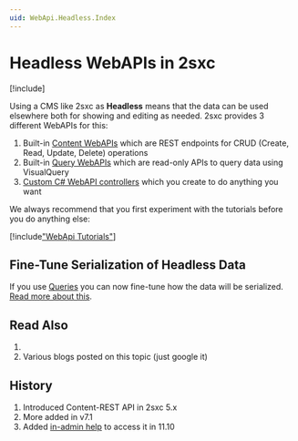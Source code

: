 ```yaml
---
uid: WebApi.Headless.Index
---
```


# Headless WebAPIs in 2sxc

[!include[](~/basics/stack/_shared-float-summary.md)]
<style>
  .context-box-summary .process-headless { visibility: visible; }
</style>

Using a CMS like 2sxc as **Headless** means that the data can be used elsewhere both for showing and editing as needed. 2sxc provides 3 different WebAPIs for this:

1. Built-in [Content WebAPIs](xref:WebApi.Content) which are REST endpoints for CRUD (Create, Read, Update, Delete) operations
1. Built-in [Query WebAPIs](xref:WebApi.Query) which are read-only APIs to query data using VisualQuery
1. [Custom C# WebAPI controllers](xref:WebApi.Custom.Index) which you create to do anything you want

We always recommend that you first experiment with the tutorials before you do anything else:

[!include["WebApi Tutorials"](~/shared/tutorials/web-api.md)]

## Fine-Tune Serialization of Headless Data

If you use [Queries](xref:Basics.Query.Index) you can now fine-tune how the data will be serialized. [Read more about this](xref:Basics.Query.Serialization.Index).

## Read Also

1. [](xref:WebApi.Index)
1. Various blogs posted on this topic (just google it)


## History

1. Introduced Content-REST API in 2sxc 5.x
1. More added in v7.1
1. Added [in-admin help](xref:WebApi.Help.AdminUiContentRest) to access it in 11.10
